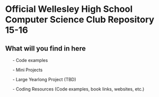 <h1>Official Wellesley High School Computer Science Club Repository 15-16</h1>
<h2>What will you find in here </h2>
<ul>- Code examples</ul>
<ul>- Mini Projects</ul>
<ul>- Large Yearlong Project (TBD)</ul>
<ul>- Coding Resources (Code examples, book links, websites, etc.)</ul>

